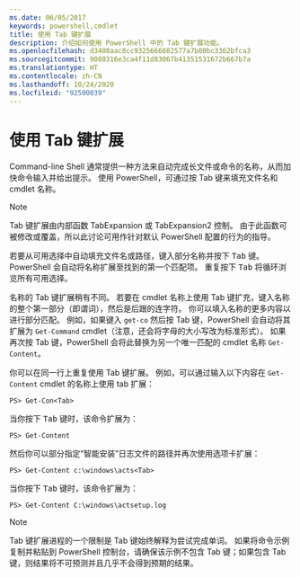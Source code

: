 ```yaml
---
ms.date: 06/05/2017
keywords: powershell,cmdlet
title: 使用 Tab 键扩展
description: 介绍如何使用 PowerShell 中的 Tab 键扩展功能。
ms.openlocfilehash: d3408aac8cc9325666082577a7b00bc3362bfca3
ms.sourcegitcommit: 9080316e3ca4f11d83067b41351531672b667b7a
ms.translationtype: HT
ms.contentlocale: zh-CN
ms.lasthandoff: 10/24/2020
ms.locfileid: "92500039"
---
```

# <a name="using-tab-expansion"></a>使用 Tab 键扩展

Command-line Shell 通常提供一种方法来自动完成长文件或命令的名称，从而加快命令输入并给出提示。 使用 PowerShell，可通过按 Tab 键来填充文件名和 cmdlet 名称<kbd></kbd>。

> [!NOTE]
> Tab 键扩展由内部函数 TabExpansion 或 TabExpansion2 控制。 由于此函数可被修改或覆盖，所以此讨论可用作针对默认 PowerShell 配置的行为的指导。

若要从可用选择中自动填充文件名或路径，键入部分名称并按下 <kbd>Tab</kbd> 键。 PowerShell 会自动将名称扩展至找到的第一个匹配项。 重复按下 <kbd>Tab</kbd> 将循环浏览所有可用选择。

名称的 Tab 键扩展稍有不同。 若要在 cmdlet 名称上使用 Tab 键扩充，键入名称的整个第一部分（即谓词），然后是后跟的连字符。 你可以填入名称的更多内容以进行部分匹配。 例如，如果键入 `get-co` 然后按 Tab 键，PowerShell 会自动将其扩展为 `Get-Command` cmdlet（注意，还会将字母的大小写改为标准形式）<kbd></kbd>。 如果再次按 Tab 键，PowerShell 会将此替换为另一个唯一匹配的 cmdlet 名称 `Get-Content`<kbd></kbd>。

你可以在同一行上重复使用 Tab 键扩展。 例如，可以通过输入以下内容在 `Get-Content` cmdlet 的名称上使用 tab 扩展：

```
PS> Get-Con<Tab>
```

当你按下 <kbd>Tab</kbd> 键时，该命令扩展为：

```
PS> Get-Content
```

然后你可以部分指定“智能安装”日志文件的路径并再次使用选项卡扩展：

```
PS> Get-Content c:\windows\acts<Tab>
```

当你按下 <kbd>Tab</kbd> 键时，该命令扩展为：

```
PS> Get-Content C:\windows\actsetup.log
```

> [!NOTE]
> Tab 键扩展进程的一个限制是 Tab 键始终解释为尝试完成单词。 如果将命令示例复制并粘贴到 PowerShell 控制台，请确保该示例不包含 Tab 键；如果包含 Tab 键，则结果将不可预测并且几乎不会得到预期的结果。
